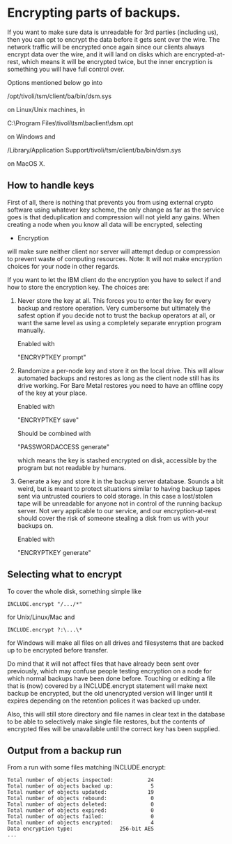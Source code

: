 Encrypting parts of backups.
============================

If you want to make sure data is unreadable for 3rd parties (including
us), then you can opt to encrypt the data before it gets sent over the
wire. The network traffic will be encrypted once again since our
clients always encrypt data over the wire, and it will land on disks
which are encrypted-at-rest, which means it will be encrypted twice,
but the inner encryption is something you will have full control over.

Options mentioned below go into

  /opt/tivoli/tsm/client/ba/bin/dsm.sys

on Linux/Unix machines, in

  C:\Program Files\tivoli\tsm\baclient\dsm.opt

on Windows and

  /Library/Application Support/tivoli/tsm/client/ba/bin/dsm.sys

on MacOS X.

How to handle keys
------------------

First of all, there is nothing that prevents you from using external
crypto software using whatever key scheme, the only change as far as
the service goes is that deduplication and compression will not yield
any gains. When creating a node when you know all data will be
encrypted, selecting

  * Encryption

will make sure neither client nor server will attempt dedup or
compression to prevent waste of computing resources.
Note: It will not make encryption choices for your node in other regards.

If you want to let the IBM client do the encryption you have to select
if and how to store the encryption key. The choices are:

1) Never store the key at all. This forces you to enter the key for
   every backup and restore operation. Very cumbersome but ultimately
   the safest option if you decide not to trust the backup operators
   at all, or want the same level as using a completely separate
   enryption program manually.

   Enabled with

     "ENCRYPTKEY prompt"

2) Randomize a per-node key and store it on the local drive. This will
   allow automated backups and restores as long as the client node
   still has its drive working. For Bare Metal restores you need to
   have an offline copy of the key at your place.

   Enabled with

     "ENCRYPTKEY save"

   Should be combined with

     "PASSWORDACCESS generate"

   which means the key is stashed encrypted on disk, accessible by
   the program but not readable by humans.

3) Generate a key and store it in the backup server database.  Sounds
   a bit weird, but is meant to protect situations similar to having
   backup tapes sent via untrusted couriers to cold storage. In this
   case a lost/stolen tape will be unreadable for anyone not in
   control of the running backup server. Not very applicable to our
   service, and our encryption-at-rest should cover the risk of
   someone stealing a disk from us with your backups on.
 
   Enabled with

     "ENCRYPTKEY generate"

Selecting what to encrypt
-------------------------

To cover the whole disk, something simple like

    INCLUDE.encrypt "/.../*"

for Unix/Linux/Mac and

    INCLUDE.encrypt ?:\...\*

for Windows will make all files on all drives and filesystems that are
backed up to be encrypted before transfer.

Do mind that it will not affect files that have already been sent over
previously, which may confuse people testing encryption on a node for
which normal backups have been done before. Touching or editing a file
that is (now) covered by a INCLUDE.encrypt statement will make next
backup be encrypted, but the old unencrypted version will linger until
it expires depending on the retention polices it was backed up under.

Also, this will still store directory and file names in clear text in
the database to be able to selectively make single file restores, but
the contents of encrypted files will be unavailable until the correct
key has been supplied.

Output from a backup run
------------------------

From a run with some files matching INCLUDE.encrypt:

    Total number of objects inspected:           24
    Total number of objects backed up:            5
    Total number of objects updated:             19
    Total number of objects rebound:              0
    Total number of objects deleted:              0
    Total number of objects expired:              0
    Total number of objects failed:               0
    Total number of objects encrypted:            4
    Data encryption type:               256-bit AES
    ...


